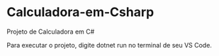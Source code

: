# Calculadora-em-Csharp
Projeto de Calculadora em C#

Para executar o projeto, digite dotnet run no terminal de seu VS Code.
